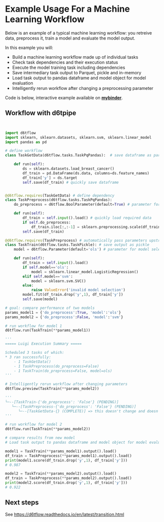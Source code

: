 # Example Usage For a Machine Learning Workflow

Below is an example of a typical machine learning workflow: you retreive data, preprocess it, train a model and evaluate the model output.

In this example you will:
* Build a machine learning workflow made up of individual tasks
* Check task dependencies and their execution status
* Execute the model training task including dependencies
* Save intermediary task output to Parquet, pickle and in-memory
* Load task output to pandas dataframe and model object for model evaluation
* Intelligently rerun workflow after changing a preprocessing parameter

Code is below, interactive example available on **[mybinder](http://tiny.cc/d6tflow-start-interactive)**.

## Workflow with d6tpipe

```python


import d6tflow
import sklearn, sklearn.datasets, sklearn.svm, sklearn.linear_model
import pandas as pd

# define workflow
class TaskGetData(d6tflow.tasks.TaskPqPandas):  # save dataframe as parquet

    def run(self):
        ds = sklearn.datasets.load_breast_cancer()
        df_train = pd.DataFrame(ds.data, columns=ds.feature_names)
        df_train['y'] = ds.target
        self.save(df_train) # quickly save dataframe


@d6tflow.requires(TaskGetData) # define dependency
class TaskPreprocess(d6tflow.tasks.TaskPqPandas):
    do_preprocess = d6tflow.BoolParameter(default=True) # parameter for preprocessing yes/no

    def run(self):
        df_train = self.input().load() # quickly load required data
        if self.do_preprocess:
            df_train.iloc[:,:-1] = sklearn.preprocessing.scale(df_train.iloc[:,:-1])
        self.save(df_train)

@d6tflow.requires(TaskPreprocess) # automatically pass parameters upstream
class TaskTrain(d6tflow.tasks.TaskPickle): # save output as pickle
    model = d6tflow.Parameter(default='ols') # parameter for model selection

    def run(self):
        df_train = self.input().load()
        if self.model=='ols':
            model = sklearn.linear_model.LogisticRegression()
        elif self.model=='svm':
            model = sklearn.svm.SVC()
        else:
            raise ValueError('invalid model selection')
        model.fit(df_train.drop('y',1), df_train['y'])
        self.save(model)

# goal: compare performance of two models
params_model1 = {'do_preprocess':True, 'model':'ols'}
params_model2 = {'do_preprocess':False, 'model':'svm'}

# run workflow for model 1
d6tflow.run(TaskTrain(**params_model1)) 

'''
===== Luigi Execution Summary =====

Scheduled 3 tasks of which:
* 3 ran successfully:
    - 1 TaskGetData()
    - 1 TaskPreprocess(do_preprocess=False)
    - 1 TaskTrain(do_preprocess=False, model=ols)
'''

# Intelligently rerun workflow after changing parameters
d6tflow.preview(TaskTrain(**params_model2))

'''
└─--[TaskTrain-{'do_preprocess': 'False'} (PENDING)]
   └─--[TaskPreprocess-{'do_preprocess': 'False'} (PENDING)]
      └─--[TaskGetData-{} (COMPLETE)] => this doesn't change and doesn't need to rerun
'''

# run workflow for model 2
d6tflow.run(TaskTrain(**params_model2))

# compare results from new model
# Load task output to pandas dataframe and model object for model evaluation

model1 = TaskTrain(**params_model1).output().load()
df_train = TaskPreprocess(**params_model1).output().load()
print(model1.score(df_train.drop('y',1), df_train['y']))
# 0.987

model2 = TaskTrain(**params_model2).output().load()
df_train = TaskPreprocess(**params_model2).output().load()
print(model2.score(df_train.drop('y',1), df_train['y']))
# 0.922

```

## Next steps

See https://d6tflow.readthedocs.io/en/latest/transition.html
